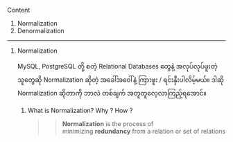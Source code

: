 
Content 
1. Normalization
2. Denormalization

------------------------------------------------------------------------

1. Normalization
   
   MySQL, PostgreSQL တို့ စတဲ့ Relational Databases တွေနဲ့ အလုပ်လုပ်ဖူးတဲ့ သူတွေဆို Normalization ဆိုတဲ့ အခေါ်အဝေါ်နဲ့ ကြားဖူး / ရင်းနှီးပါလိမ့်မယ်။ ဒါဆို Normalization ဆိုတာကို ဘာလဲ တစ်ချက် အတူတူလေ့လာကြည့်ရအောင်။
   
   1. What is Normalization? Why ? How ?
      
      >> ****Normalization**** is the process of minimizing ****redundancy**** from a relation or set of relations

      
   
   

